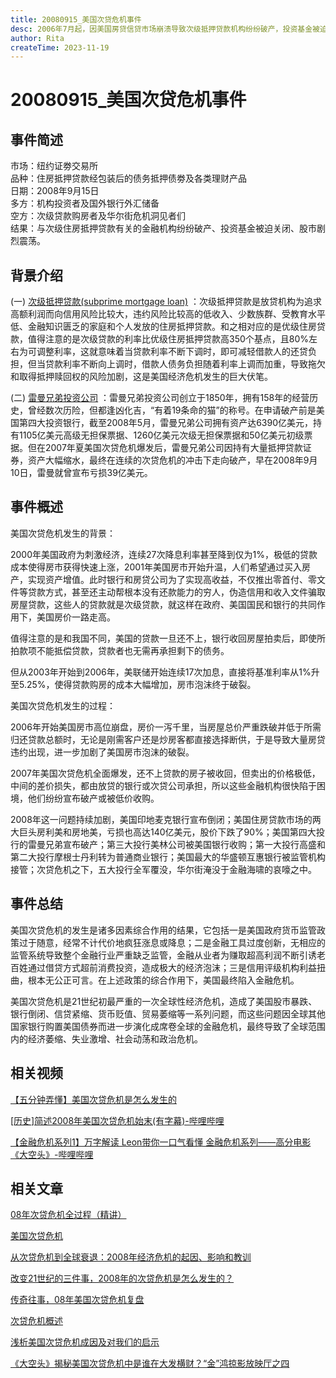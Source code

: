 ```yaml
---
title: 20080915_美国次贷危机事件
desc: 2006年7月起，因美国房贷信贷市场崩溃导致次级抵押贷款机构纷纷破产，投资基金被迫关闭、股市陷入剧烈震荡，这就是世界著名的美国次贷危机事件，这场危机始于当地时间2006年，到2007年8月席卷美国、欧盟和日本等世界主要金融市场，2008年9月9日陷入失控。
author: Rita
createTime: 2023-11-19
---
```


# 20080915_美国次贷危机事件

## 事件简述
市场：纽约证劵交易所  
品种：住房抵押贷款经包装后的债务抵押债劵及各类理财产品  
日期：2008年9月15日  
多方：机构投资者及国外银行外汇储备  
空方：次级贷款购房者及华尔街危机洞见者们  
结果：与次级住房抵押贷款有关的金融机构纷纷破产、投资基金被迫关闭、股市剧烈震荡。

## 背景介绍
    
(一) [次级抵押贷款(subprime mortgage loan)](https://baike.so.com/doc/5868541-6081397.html) ：次级抵押贷款是放贷机构为追求高额利润而向信用风险比较大，违约风险比较高的低收入、少数族群、受教育水平低、金融知识匮乏的家庭和个人发放的住房抵押贷款。和之相对应的是优级住房贷款，值得注意的是次级贷款的利率比优级住房抵押贷款高350个基点，且80%左右为可调整利率，这就意味着当贷款利率不断下调时，即可减轻借款人的还贷负担，但当贷款利率不断向上调时，借款人债务负担随着利率上调而加重，导致拖欠和取得抵押赎回权的风险加剧，这是美国经济危机发生的巨大伏笔。
    
(二) [雷曼兄弟投资公司](https://baike.so.com/doc/5611538-5824148.html) ：雷曼兄弟投资公司创立于1850年，拥有158年的经营历史，曾经数次历险，但都逢凶化吉，“有着19条命的猫”的称号。在申请破产前是美国第四大投资银行，截至2008年5月，雷曼兄弟公司拥有资产达6390亿美元，持有1105亿美元高级无担保票据、1260亿美元次级无担保票据和50亿美元初级票据。但在2007年夏美国次贷危机爆发后，雷曼兄弟公司因持有大量抵押贷款证券，资产大幅缩水，最终在连续的次贷危机的冲击下走向破产，早在2008年9月10日，雷曼就曾宣布亏损39亿美元。

## 事件概述

美国次贷危机发生的背景：

2000年美国政府为刺激经济，连续27次降息利率甚至降到仅为1%，极低的贷款成本使得房市获得快速上涨，2001年美国房市开始升温，人们希望通过买入房产，实现资产增值。此时银行和房贷公司为了实现高收益，不仅推出零首付、零文件等贷款方式，甚至还主动帮根本没有还款能力的穷人，伪造信用和收入文件骗取房屋贷款，这些人的贷款就是次级贷款，就这样在政府、美国国民和银行的共同作用下，美国房价一路走高。

值得注意的是和我国不同，美国的贷款一旦还不上，银行收回房屋拍卖后，即使所拍款项不能抵偿贷款，贷款者也无需再承担剩下的债务。

但从2003年开始到2006年，美联储开始连续17次加息，直接将基准利率从1%升至5.25%，使得贷款购房的成本大幅增加，房市泡沫终于破裂。　

美国次贷危机发生的过程：

2006年开始美国房市高位崩盘，房价一泻千里，当房屋总价严重跌破并低于所需归还贷款总额时，无论是刚需客户还是炒房客都直接选择断供，于是导致大量房贷违约出现，进一步加剧了美国房市泡沫的破裂。

2007年美国次贷危机全面爆发，还不上贷款的房子被收回，但卖出的价格极低，中间的差价损失，都由放贷的银行或次贷公司承担，所以这些金融机构很快陷于困境，他们纷纷宣布破产或被低价收购。

2008年这一问题持续加剧，美国印地麦克银行宣布倒闭；美国住房贷款市场的两大巨头房利美和房地美，亏损也高达140亿美元，股价下跌了90%；美国第四大投行的雷曼兄弟宣布破产；第三大投行美林公司被美国银行收购；第一大投行高盛和第二大投行摩根士丹利转为普通商业银行；美国最大的华盛顿互惠银行被监管机构接管；次贷危机之下，五大投行全军覆没，华尔街淹没于金融海啸的哀嚎之中。

## 事件总结

美国次贷危机的发生是诸多因素综合作用的结果，它包括一是美国政府货币监管政策过于随意，经常不计代价地疯狂涨息或降息；二是金融工具过度创新，无相应的监管系统导致整个金融行业严重缺乏监管，金融从业者为赚取超高利润不断引诱老百姓通过借贷方式超前消费投资，造成极大的经济泡沫；三是信用评级机构利益扭曲，根本无公正可言。在上述政策的综合作用下，美国最终陷入金融危机。　

美国次贷危机是21世纪初最严重的一次全球性经济危机，造成了美国股市暴跌、银行倒闭、信贷紧缩、货币贬值、贸易萎缩等一系列问题，而这些问题因全球其他国家银行购置美国债券而进一步演化成席卷全球的金融危机，最终导致了全球范围内的经济萎缩、失业激增、社会动荡和政治危机。

## 相关视频
 
[【五分钟弄懂】美国次贷危机是怎么发生的]( https://b23.tv/tRJGyJZ)
			
[[历史]简述2008年美国次贷危机始末(有字幕)-哔哩哔哩](https://b23.tv/Cq49Q8g)
			
[【金融危机系列1】万字解读 Leon带你一口气看懂 金融危机系列——高分电影《大空头》-哔哩哔哩](https://b23.tv/sbRuj6M)
## 相关文章

[08年次贷危机全过程（精讲）](https://baijiahao.baidu.com/s?id=1706783436485325709)
			 	 
[美国次贷危机](https://baike.baidu.com/item/%E7%BE%8E%E5%9B%BD%E6%AC%A1%E8%B4%B7%E5%8D%B1%E6%9C%BA/9216445?fr=ge_ala)
			 
[从次贷危机到全球衰退：2008年经济危机的起因、影响和教训](https://baijiahao.baidu.com/s?id=1766032911007622515&wfr=spider&for=pc)
			 
[改变21世纪的三件事，2008年的次贷危机是怎么发生的？](https://baijiahao.baidu.com/s?id=1652890557389310750&wfr=spider&for=pc)
			 
[传奇往事，08年美国次贷危机复盘](https://baijiahao.baidu.com/s?id=1778001168891953409&wfr=spider&for=pc)
    
[次贷危机概述](https://wiki.mbalib.com/wiki/%E6%AC%A1%E8%B4%B7%E5%8D%B1%E6%9C%BA)

[浅析美国次贷危机成因及对我们的启示](https://www.sohu.com/a/128089618_586140)

[《大空头》揭秘美国次贷危机中是谁在大发横财？“金”鸿掠影放映厅之四](https://www.sohu.com/a/361597443_777955)
